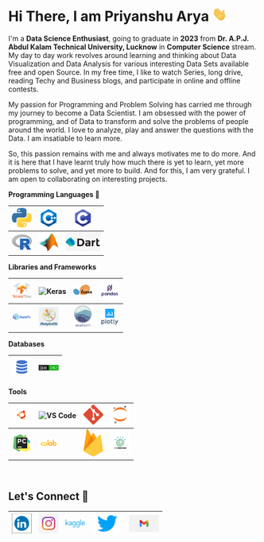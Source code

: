 
<h1>Hi There, I am Priyanshu Arya</a> <img  src="https://raw.githubusercontent.com/ABSphreak/ABSphreak/master/gifs/Hi.gif" width="30px"></h1>

I'm a **Data Science Enthusiast**, going to graduate in **2023** from **Dr. A.P.J. Abdul Kalam Technical University, Lucknow** in **Computer Science** stream. My day to day work revolves around learning and thinking about Data Visualization and Data Analysis for various interesting Data Sets available free and open Source. In my free time, I like to watch Series, long drive, reading Techy and Business blogs, and participate in online and offline contests.

My passion for Programming and Problem Solving has carried me through my journey to become a Data Scientist. I am obsessed with the power of programming, and of Data to transform and solve the problems of people around the world. I love to analyze, play and answer the questions with the Data. I am insatiable to learn more.

So, this passion remains with me and always motivates me to do more. And it is here that I have learnt truly how much there is yet to learn, yet more problems to solve, and yet more to build. And for this, I am very grateful. I am open to collaborating on interesting projects.

**Programming Languages :muscle:**

<img title="Python" alt="Python" width="40px" src="https://github.com/coders-i/coders-i/blob/main/Png/python-seeklogo.com.svg" />|<img alt="C++" title="C++" width="40px" src="https://github.com/coders-i/coders-i/blob/main/Png/icons8-c%2B%2B.svg">|<img title="C" alt="C" width="40px" src="https://github.com/coders-i/coders-i/blob/main/Png/icons8-c-programming.svg">
|--|--|--|
<img title="R" alt="R" width="40px" src="https://github.com/coders-i/coders-i/blob/main/Png/Rlogo.svg">|<img title="Matlab" alt="Matlab" width="40px" src="https://github.com/coders-i/coders-i/blob/main/Png/icons8-matlab.svg">|<img title="Dart" alt="Dart" width="70px" src="https://github.com/coders-i/coders-i/blob/main/Png/Dart2.jpg">


**Libraries and Frameworks**

<img title="TensorFlow" alt="TensorFlow" width="40px" src="https://raw.githubusercontent.com/github/explore/master/topics/tensorflow/tensorflow.png">|<img title="Keras" alt="Keras" width="40px" src="https://upload.wikimedia.org/wikipedia/commons/thumb/a/ae/Keras_logo.svg/240px-Keras_logo.svg.png">|<img title="Scikit-Learn" alt="Scikit Learn" width="40px" src="https://raw.githubusercontent.com/github/explore/master/topics/scikit-learn/scikit-learn.png">|<img title="Pandas" alt="Pandas" width="40px" src="https://github.com/coders-i/coders-i/blob/main/Png/Pandas.png">
|--|--|--|--|
<img title="Numpy" alt="Numpy" width="40px" src="https://github.com/coders-i/coders-i/blob/main/Png/1280px-NumPy_logo_2020.svg.png">|<img title="Matplotlib" alt="Matplotlib" width="40px" src="https://github.com/coders-i/coders-i/blob/main/Png/matplotlib-tutorial.png">|<img title="SeaBorn" alt="SeaBorn" width="40px" src="https://github.com/coders-i/coders-i/blob/main/Png/Seaborn.png">|<img title="Plotly" alt="plotly" width="40px" src="https://github.com/coders-i/coders-i/blob/main/Png/plotly-logo-01-square.png">

**Databases**

<img title="SQL" alt="SQL" width="40px" src="https://raw.githubusercontent.com/github/explore/master/topics/sql/sql.png">|<img title="IBM DB2" alt="IBM DB2" width="40px" src="https://github.com/coders-i/coders-i/blob/main/Png/Screenshot%20from%202020-12-31%2011-41-45.png">
|--|--|

**Tools**

<img title="Ubuntu" alt="Ubuntu" width="40px" src="https://github.com/coders-i/coders-i/blob/main/Png/Screenshot%20from%202020-12-31%2011-40-39.png">|<img title="VS Code" alt="VS Code" width="40px" src="https://img.icons8.com/fluent/48/000000/visual-studio-code-2019.png">|<img title="git" alt="git" width="40px" src="https://github.com/coders-i/coders-i/blob/main/Png/git-seeklogo.com.svg">|<img title="Jupyter Notebook" alt="Jupyter" width="40px" src="https://raw.githubusercontent.com/github/explore/master/topics/jupyter-notebook/jupyter-notebook.png">
|--|--|--|--|
<img title="Pycharm" alt="Pycharm" width="40px" src="https://github.com/coders-i/coders-i/blob/main/Png/icons8-pycharm.svg">|<img title="Colab" alt="Colab" width="40px" src="https://github.com/coders-i/coders-i/blob/main/Png/colab.png">|<img title="Firebase" alt="Firebase" width="40px" src="https://github.com/coders-i/coders-i/blob/main/Png/firebase-seeklogo.com.svg">|<img title="IBM Watson Studio" alt="IBM Watson Studio" width="40px" src="https://github.com/coders-i/coders-i/blob/main/Png/ibm.jpeg">
<br>

## Let's Connect :handshake:

<a href="https://www.linkedin.com/in/priyanshu-arya-934804169/"><img src="https://github.com/coders-i/coders-i/blob/main/Png/Screenshot%20from%202020-12-31%2011-40-06.png" width="40"></a>|<a href="https://www.instagram.com/_coder_s/"><img src="https://github.com/coders-i/coders-i/blob/main/Png/Insta2.jpg" width="40"></a>|<a href="https://www.kaggle.com/codoes/"><img src="https://github.com/coders-i/coders-i/blob/main/Png/kaggle-seeklogo.com.svg" width="40"></a>|<a href="https://twitter.com/Priyans80637948"><img src="https://github.com/coders-i/coders-i/blob/main/Png/twi2.png" width="60"></a>|<a href="mailto:priyanshuarya2482000@gmail.com"><img src="https://github.com/coders-i/coders-i/blob/main/Png/g2.jpg" width="60"></a>
|--|--|--|--|--|
